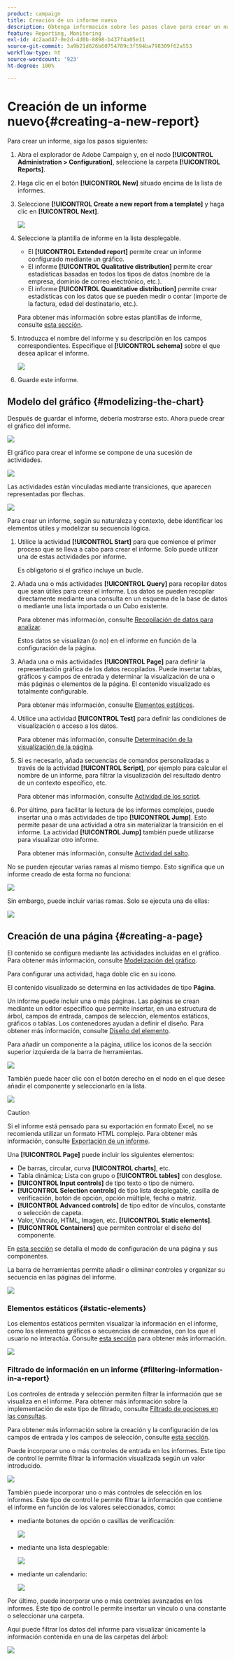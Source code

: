 ```yaml
---
product: campaign
title: Creación de un informe nuevo
description: Obtenga información sobre los pasos clave para crear un nuevo informe
feature: Reporting, Monitoring
exl-id: 4c2aad47-0e2d-4d0b-8898-b437f4a05e11
source-git-commit: 3a9b21d626b60754789c3f594ba798309f62a553
workflow-type: ht
source-wordcount: '923'
ht-degree: 100%

---
```


# Creación de un informe nuevo{#creating-a-new-report}



Para crear un informe, siga los pasos siguientes:

1. Abra el explorador de Adobe Campaign y, en el nodo **[!UICONTROL Administration > Configuration]**, seleccione la carpeta **[!UICONTROL Reports]**.
1. Haga clic en el botón **[!UICONTROL New]** situado encima de la lista de informes.
1. Seleccione **[!UICONTROL Create a new report from a template]** y haga clic en **[!UICONTROL Next]**.

   ![](assets/s_ncs_advuser_report_wizard_new_01.png)

1. Seleccione la plantilla de informe en la lista desplegable.

   * El **[!UICONTROL Extended report]** permite crear un informe configurado mediante un gráfico.
   * El informe **[!UICONTROL Qualitative distribution]** permite crear estadísticas basadas en todos los tipos de datos (nombre de la empresa, dominio de correo electrónico, etc.).
   * El informe **[!UICONTROL Quantitative distribution]** permite crear estadísticas con los datos que se pueden medir o contar (importe de la factura, edad del destinatario, etc.).

   Para obtener más información sobre estas plantillas de informe, consulte [esta sección](../../reporting/using/about-descriptive-analysis.md).

1. Introduzca el nombre del informe y su descripción en los campos correspondientes. Especifique el **[!UICONTROL schema]** sobre el que desea aplicar el informe.

   ![](assets/s_ncs_advuser_report_wizard_020.png)

1. Guarde este informe.

## Modelo del gráfico {#modelizing-the-chart}

Después de guardar el informe, debería mostrarse esto. Ahora puede crear el gráfico del informe.

![](assets/s_ncs_user_report_wizard_021.png)

El gráfico para crear el informe se compone de una sucesión de actividades.

![](assets/s_ncs_advuser_report_wizard_031.png)

Las actividades están vinculadas mediante transiciones, que aparecen representadas por flechas.

![](assets/s_ncs_advuser_report_wizard_032.png)

Para crear un informe, según su naturaleza y contexto, debe identificar los elementos útiles y modelizar su secuencia lógica.

1. Utilice la actividad **[!UICONTROL Start]** para que comience el primer proceso que se lleva a cabo para crear el informe. Solo puede utilizar una de estas actividades por informe.

   Es obligatorio si el gráfico incluye un bucle.

1. Añada una o más actividades **[!UICONTROL Query]** para recopilar datos que sean útiles para crear el informe. Los datos se pueden recopilar directamente mediante una consulta en un esquema de la base de datos o mediante una lista importada o un Cubo existente.

   Para obtener más información, consulte [Recopilación de datos para analizar](../../reporting/using/collecting-data-to-analyze.md).

   Estos datos se visualizan (o no) en el informe en función de la configuración de la página.

1. Añada una o más actividades **[!UICONTROL Page]** para definir la representación gráfica de los datos recopilados. Puede insertar tablas, gráficos y campos de entrada y determinar la visualización de una o más páginas o elementos de la página. El contenido visualizado es totalmente configurable.

   Para obtener más información, consulte [Elementos estáticos](#static-elements).

1. Utilice una actividad **[!UICONTROL Test]** para definir las condiciones de visualización o acceso a los datos.

   Para obtener más información, consulte [Determinación de la visualización de la página](../../reporting/using/defining-a-conditional-content.md#conditioning-page-display).

1. Si es necesario, añada secuencias de comandos personalizadas a través de la actividad **[!UICONTROL Script]**, por ejemplo para calcular el nombre de un informe, para filtrar la visualización del resultado dentro de un contexto específico, etc.

   Para obtener más información, consulte [Actividad de los script](../../reporting/using/advanced-functionalities.md#script-activity).

1. Por último, para facilitar la lectura de los informes complejos, puede insertar una o más actividades de tipo **[!UICONTROL Jump]**. Esto permite pasar de una actividad a otra sin materializar la transición en el informe. La actividad **[!UICONTROL Jump]** también puede utilizarse para visualizar otro informe.

   Para obtener más información, consulte [Actividad del salto](../../reporting/using/advanced-functionalities.md#jump-activity).

No se pueden ejecutar varias ramas al mismo tiempo. Esto significa que un informe creado de esta forma no funciona:

![](assets/reporting_graph_sample_ko.png)

Sin embargo, puede incluir varias ramas. Solo se ejecuta una de ellas:

![](assets/reporting_graph_sample_ok.png)

## Creación de una página {#creating-a-page}

El contenido se configura mediante las actividades incluidas en el gráfico. Para obtener más información, consulte [Modelización del gráfico](#modelizing-the-chart).

Para configurar una actividad, haga doble clic en su icono.

El contenido visualizado se determina en las actividades de tipo **Página**.

Un informe puede incluir una o más páginas. Las páginas se crean mediante un editor específico que permite insertar, en una estructura de árbol, campos de entrada, campos de selección, elementos estáticos, gráficos o tablas. Los contenedores ayudan a definir el diseño. Para obtener más información, consulte [Diseño del elemento](../../reporting/using/element-layout.md).

Para añadir un componente a la página, utilice los iconos de la sección superior izquierda de la barra de herramientas.

![](assets/reporting_add_component_in_page.png)

También puede hacer clic con el botón derecho en el nodo en el que desee añadir el componente y seleccionarlo en la lista.

![](assets/s_ncs_advuser_report_wizard_09.png)

>[!CAUTION]
>
>Si el informe está pensado para su exportación en formato Excel, no se recomienda utilizar un formato HTML complejo. Para obtener más información, consulte [Exportación de un informe](../../reporting/using/actions-on-reports.md#exporting-a-report).

Una **[!UICONTROL Page]** puede incluir los siguientes elementos:

* De barras, circular, curva **[!UICONTROL charts]**, etc.
* Tabla dinámica; Lista con grupo o **[!UICONTROL tables]** con desglose.
* **[!UICONTROL Input controls]** de tipo texto o tipo de número.
* **[!UICONTROL Selection controls]** de tipo lista desplegable, casilla de verificación, botón de opción, opción múltiple, fecha o matriz.
* **[!UICONTROL Advanced controls]** de tipo editor de vínculos, constante o selección de capeta.
* Valor, Vínculo, HTML, Imagen, etc. **[!UICONTROL Static elements]**.
* **[!UICONTROL Containers]** que permiten controlar el diseño del componente.

En [esta sección](../../web/using/about-web-forms.md) se detalla el modo de configuración de una página y sus componentes.

La barra de herramientas permite añadir o eliminar controles y organizar su secuencia en las páginas del informe.

![](assets/s_ncs_advuser_report_wizard_08.png)

### Elementos estáticos {#static-elements}

Los elementos estáticos permiten visualizar la información en el informe, como los elementos gráficos o secuencias de comandos, con los que el usuario no interactúa. Consulte [esta sección](../../web/using/static-elements-in-a-web-form.md#inserting-html-content) para obtener más información.

![](assets/s_advuser_report_page_activity_03.png)

### Filtrado de información en un informe {#filtering-information-in-a-report}

Los controles de entrada y selección permiten filtrar la información que se visualiza en el informe. Para obtener más información sobre la implementación de este tipo de filtrado, consulte [Filtrado de opciones en las consultas](../../reporting/using/collecting-data-to-analyze.md#filtering-options-in-the-queries).

Para obtener más información sobre la creación y la configuración de los campos de entrada y los campos de selección, consulte [esta sección](../../web/using/about-web-forms.md).

Puede incorporar uno o más controles de entrada en los informes. Este tipo de control le permite filtrar la información visualizada según un valor introducido.

![](assets/reporting_control_text.png)

También puede incorporar uno o más controles de selección en los informes. Este tipo de control le permite filtrar la información que contiene el informe en función de los valores seleccionados, como:

* mediante botones de opción o casillas de verificación:

  ![](assets/reporting_radio_buttons.png)

* mediante una lista desplegable:

  ![](assets/reporting_control_list.png)

* mediante un calendario:

  ![](assets/reporting_control_date.png)

Por último, puede incorporar uno o más controles avanzados en los informes. Este tipo de control le permite insertar un vínculo o una constante o seleccionar una carpeta.

Aquí puede filtrar los datos del informe para visualizar únicamente la información contenida en una de las carpetas del árbol:

![](assets/reporting_control_folder.png)
